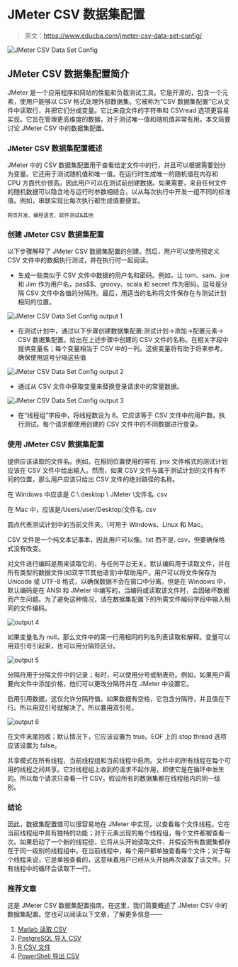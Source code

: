# JMeter CSV 数据集配置

> 原文：<https://www.educba.com/jmeter-csv-data-set-config/>

![JMeter CSV Data Set Config](img/c138012e85d0cb6a44661e33f647e682.png)



## JMeter CSV 数据集配置简介

JMeter 是一个应用程序和网站的性能和负载测试工具。它是开源的，包含一个元素，使用户能够以 CSV 格式处理外部数据集。它被称为“CSV 数据集配置”它从文件中读取行，并把它们分成变量。它比来自文件的字符串和 CSVread 选项更容易实现。它旨在管理更高维度的数据，对于测试唯一值和随机值非常有用。本文简要讨论 JMeter CSV 中的数据集配置。

### JMeter CSV 数据集配置概述

JMeter 中的 CSV 数据集配置用于查看给定文件中的行，并且可以根据需要划分为变量。它还用于测试随机值和唯一值。在运行时生成唯一的随机值在内存和 CPU 方面代价很高。因此用户可以在测试前创建数据。如果需要，来自任何文件的随机数据可以隐含地与运行时参数相结合，以从每次执行中开发一组不同的标准值。例如，串联实现比每次执行都生成值要便宜。

<small>网页开发、编程语言、软件测试&其他</small>

### 创建 JMeter CSV 数据集配置

以下步骤解释了 JMeter CSV 数据集配置的创建。然后，用户可以使用预定义 CSV 文件中的数据执行测试，并在执行时一起阅读。

*   生成一些类似于 CSV 文件中数据的用户名和密码。例如，让 tom、sam、joe 和 Jim 作为用户名，pas$$、groovy、scala 和 secret 作为密码。逗号是分隔 CSV 文件中各值的分隔符。最后，用适当的名称将文件保存在与测试计划相同的位置。

![JMeter CSV Data Set Config output 1](img/3bb2b094b74e4809cf5ac985e4524afb.png)



*   在测试计划中，通过以下步骤创建数据集配置:测试计划->添加->配置元素-> CSV 数据集配置。给出在上述步骤中创建的 CSV 文件的名称。在相关字段中提供变量名；每个变量相当于 CSV 中的一列。这些变量将有助于将来参考。确保使用逗号分隔这些值

![JMeter CSV Data Set Config output 2](img/8a4fc18a316d7dc12bedce999887d424.png)



*   通过从 CSV 文件中获取变量来替换登录请求中的常量数据。

![JMeter CSV Data Set Config output 3](img/575ad095b24b2464022efec3d78c5609.png)



*   在“线程组”字段中，将线程数设为 8。它应该等于 CSV 文件中的用户数。执行测试。每个请求都使用创建的 CSV 文件中的不同数据进行登录。

### 使用 JMeter CSV 数据集配置

提供应该读取的文件名。例如，在相同位置使用的带有. jmx 文件格式的测试计划应该在 CSV 文件中给出输入。然而，如果 CSV 文件与属于测试计划的文件有不同的位置，那么用户应该只给出 CSV 文件的绝对路径的名称。

在 Windows 中应该是 C:\ desktop \ JMeter \文件名. csv

在 Mac 中，应该是/Users/user/Desktop/文件名. csv

圆点代表测试计划中的当前文件夹。\可用于 Windows、Linux 和 Mac。

CSV 文件是一个纯文本记事本，因此用户可以像。txt 而不是. csv，但要确保格式没有改变。

对文件进行编码是用来读取它的，与任何平台无关。默认编码用于读取文件，并在所有类型的数据文件(如双字节其他语言)中帮助用户。用户可以将文件保存为 Unicode 或 UTF-8 格式，以确保数据不会在窗口中分离。但是在 Windows 中，默认编码是在 ANSI 和 JMeter 中编写的，当编码或读取该文件时，会因破坏数据而产生问题。为了避免这种情况，请在数据集配置下的所需文件编码字段中输入相同的文件编码。

![output 4](img/cc23540ad52ea6180336471931de3537.png)



如果变量名为 null，那么文件中的第一行用相同的列名列表读取和解释。变量可以用双引号引起来，也可以用分隔符区分。

![output 5](img/895daf9f2012058d4063ad326b4ec19d.png)



分隔符用于分隔文件中的记录；有时，可以使用分号或制表符。例如，如果用户需要向文件中添加价格，他们可以更改分隔符并在 JMeter 中设置它。

启用引用数据，这仅允许分隔符值。如果数据有空格，它包含分隔符，并且值在下行。所以用双引号就解决了。所以要用双引号。

![output 6](img/01f520de6900045c559f6fad53323787.png)



在文件末尾回收；默认情况下，它应该设置为 true。EOF 上的 stop thread 选项应该设置为 false。

共享模式在所有线程、当前线程组和当前线程中启用。文件中的所有线程在每个可用的线程之间共享。它对线程组上收到的请求不起作用，即使它是在循环中发生的。所以每个请求只查看一行 CSV，假设所有的数据集都在线程组内的同一级别。

### 结论

因此，数据集配置值可以很容易地在 JMeter 中实现，以查看每个文件线程。它在当前线程组中具有独特的功能；对于元素出现的每个线程组，每个文件都被查看一次。如果启动了一个新的线程组，它将从头开始读取文件，并假设所有数据集都存在于同一级别的线程组中。在当前线程中，每个用户都单独查看每个文件；对于每个线程来说，它是单独查看的，这意味着用户已经从头开始再次读取了该文件。只有线程中的循环会读取下一行。

### 推荐文章

这是 JMeter CSV 数据集配置指南。在这里，我们简要概述了 JMeter CSV 中的数据集配置。您也可以阅读以下文章，了解更多信息——

1.  [Matlab 读取 CSV](https://www.educba.com/matlab-read-csv/)
2.  [PostgreSQL 导入 CSV](https://www.educba.com/postgresql-import-csv/)
3.  [R CSV 文件](https://www.educba.com/r-csv-files/)
4.  [PowerShell 导出 CSV](https://www.educba.com/powershell-export-csv/)